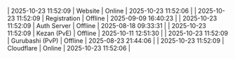 | 2025-10-23 11:52:09 | Website | Online | 2025-10-23 11:52:06 |
| 2025-10-23 11:52:09 | Registration | Offline | 2025-09-09 16:40:23 |
| 2025-10-23 11:52:09 | Auth Server | Offline | 2025-08-18 09:33:31 |
| 2025-10-23 11:52:09 | Kezan (PvE) | Offline | 2025-10-11 12:51:30 |
| 2025-10-23 11:52:09 | Gurubashi (PvP) | Offline | 2025-08-23 21:44:06 |
| 2025-10-23 11:52:09 | Cloudflare | Online | 2025-10-23 11:52:06 |
